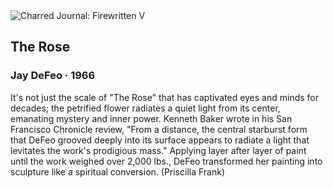 <div class="artwork-of-the-day">
  <div class="container">
    <div class="img-wrapper">
      <img
        src="https://uploads3.wikiart.org/images/jay-defeo/the-rose-1966.jpg!Large.jpg"
        alt="Charred Journal: Firewritten V" />
    </div>
    <div class="artwork-detail">
      <div class="artwork-origin"> 
        <h2 class="artwork-name">The Rose</h2>
        <h3 class="artist">
          Jay DeFeo
                    ·  1966
        </h3>
      </div>
      <p class="description">
        <span class="artwork-description-text ng-binding" ng-bind-html="viewModel.ArtworkOfTheDay.Description | unsafe">It's not just the scale of "The Rose" that has captivated eyes and minds for decades; the petrified flower radiates a quiet light from its center, emanating mystery and inner power. Kenneth Baker wrote in his San Francisco Chronicle review, "From a distance, the central starburst form that DeFeo grooved deeply into its surface appears to radiate a light that levitates the work's prodigious mass." Applying layer after layer of paint until the work weighed over 2,000 lbs., DeFeo transformed her painting into sculpture like a spiritual conversion. (Priscilla Frank)</span>
                        <div class="text-shadow-container" ng-show="showShadow" style=""></div>
      </p>
    </div>
  </div>

</div>

